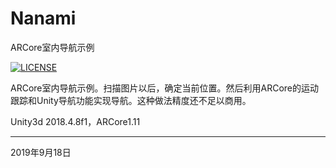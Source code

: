 # Nanami
ARCore室内导航示例

[![LICENSE](https://img.shields.io/badge/license-Anti%20996-blue.svg)](https://github.com/996icu/996.ICU/blob/master/LICENSE)

ARCore室内导航示例。扫描图片以后，确定当前位置。然后利用ARCore的运动跟踪和Unity导航功能实现导航。这种做法精度还不足以商用。

Unity3d 2018.4.8f1，ARCore1.11

----------

2019年9月18日